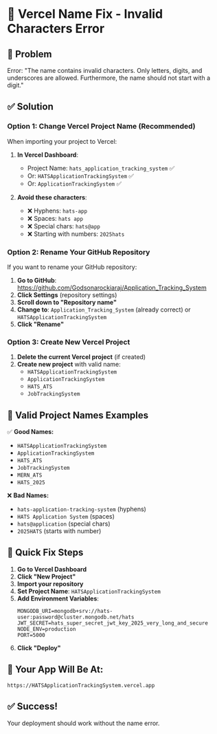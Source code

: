 # 🔧 Vercel Name Fix - Invalid Characters Error

## 🚨 Problem
Error: "The name contains invalid characters. Only letters, digits, and underscores are allowed. Furthermore, the name should not start with a digit."

## ✅ Solution

### Option 1: Change Vercel Project Name (Recommended)

When importing your project to Vercel:

1. **In Vercel Dashboard**:
   - Project Name: `hats_application_tracking_system` ✅
   - Or: `HATSApplicationTrackingSystem` ✅
   - Or: `ApplicationTrackingSystem` ✅

2. **Avoid these characters**:
   - ❌ Hyphens: `hats-app` 
   - ❌ Spaces: `hats app`
   - ❌ Special chars: `hats@app`
   - ❌ Starting with numbers: `2025hats`

### Option 2: Rename Your GitHub Repository

If you want to rename your GitHub repository:

1. **Go to GitHub**: https://github.com/Godsonarockiaraj/Application_Tracking_System
2. **Click Settings** (repository settings)
3. **Scroll down to "Repository name"**
4. **Change to**: `Application_Tracking_System` (already correct) or `HATSApplicationTrackingSystem`
5. **Click "Rename"**

### Option 3: Create New Vercel Project

1. **Delete the current Vercel project** (if created)
2. **Create new project** with valid name:
   - `HATSApplicationTrackingSystem`
   - `ApplicationTrackingSystem` 
   - `HATS_ATS`
   - `JobTrackingSystem`

## 🎯 Valid Project Names Examples

✅ **Good Names:**
- `HATSApplicationTrackingSystem`
- `ApplicationTrackingSystem`
- `HATS_ATS`
- `JobTrackingSystem`
- `MERN_ATS`
- `HATS_2025`

❌ **Bad Names:**
- `hats-application-tracking-system` (hyphens)
- `HATS Application System` (spaces)
- `hats@application` (special chars)
- `2025HATS` (starts with number)

## 🔄 Quick Fix Steps

1. **Go to Vercel Dashboard**
2. **Click "New Project"**
3. **Import your repository**
4. **Set Project Name**: `HATSApplicationTrackingSystem`
5. **Add Environment Variables**:
   ```
   MONGODB_URI=mongodb+srv://hats-user:password@cluster.mongodb.net/hats
   JWT_SECRET=hats_super_secret_jwt_key_2025_very_long_and_secure
   NODE_ENV=production
   PORT=5000
   ```
6. **Click "Deploy"**

## 📱 Your App Will Be At:
`https://HATSApplicationTrackingSystem.vercel.app`

## ✅ Success!
Your deployment should work without the name error.
